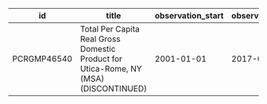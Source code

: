 | id          | title                                                                                | observation_start   | observation_end   |
|-------------|--------------------------------------------------------------------------------------|---------------------|-------------------|
| PCRGMP46540 | Total Per Capita Real Gross Domestic Product for Utica-Rome, NY (MSA) (DISCONTINUED) | 2001-01-01          | 2017-01-01        |